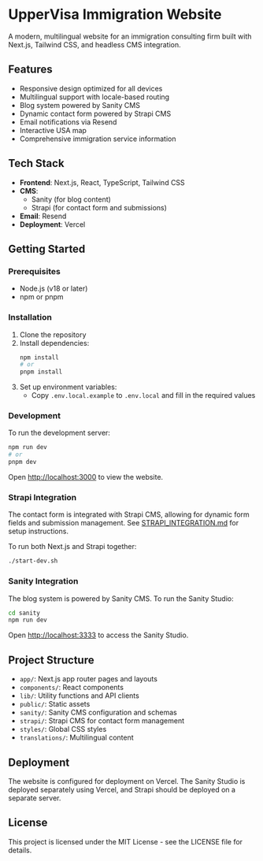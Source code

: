 # UpperVisa Immigration Website

A modern, multilingual website for an immigration consulting firm built with Next.js, Tailwind CSS, and headless CMS integration.

## Features

- Responsive design optimized for all devices
- Multilingual support with locale-based routing
- Blog system powered by Sanity CMS
- Dynamic contact form powered by Strapi CMS
- Email notifications via Resend
- Interactive USA map
- Comprehensive immigration service information

## Tech Stack

- **Frontend**: Next.js, React, TypeScript, Tailwind CSS
- **CMS**: 
  - Sanity (for blog content)
  - Strapi (for contact form and submissions)
- **Email**: Resend
- **Deployment**: Vercel

## Getting Started

### Prerequisites

- Node.js (v18 or later)
- npm or pnpm

### Installation

1. Clone the repository
2. Install dependencies:
   ```bash
   npm install
   # or
   pnpm install
   ```
3. Set up environment variables:
   - Copy `.env.local.example` to `.env.local` and fill in the required values

### Development

To run the development server:

```bash
npm run dev
# or
pnpm dev
```

Open [http://localhost:3000](http://localhost:3000) to view the website.

### Strapi Integration

The contact form is integrated with Strapi CMS, allowing for dynamic form fields and submission management. See [STRAPI_INTEGRATION.md](./STRAPI_INTEGRATION.md) for setup instructions.

To run both Next.js and Strapi together:

```bash
./start-dev.sh
```

### Sanity Integration

The blog system is powered by Sanity CMS. To run the Sanity Studio:

```bash
cd sanity
npm run dev
```

Open [http://localhost:3333](http://localhost:3333) to access the Sanity Studio.

## Project Structure

- `app/`: Next.js app router pages and layouts
- `components/`: React components
- `lib/`: Utility functions and API clients
- `public/`: Static assets
- `sanity/`: Sanity CMS configuration and schemas
- `strapi/`: Strapi CMS for contact form management
- `styles/`: Global CSS styles
- `translations/`: Multilingual content

## Deployment

The website is configured for deployment on Vercel. The Sanity Studio is deployed separately using Vercel, and Strapi should be deployed on a separate server.

## License

This project is licensed under the MIT License - see the LICENSE file for details.
